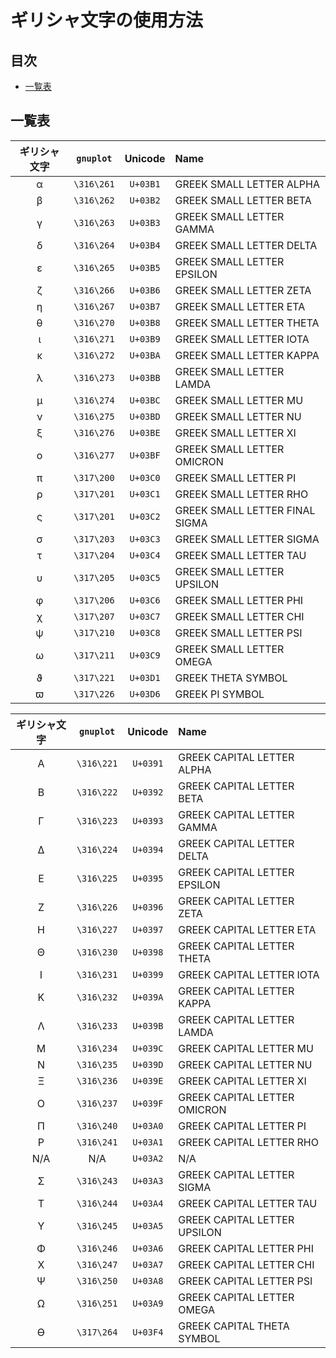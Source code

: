 # ギリシャ文字の使用方法 #

## 目次 ##

* [一覧表](#一覧表)

## 一覧表 ##

|ギリシャ文字|`gnuplot`|Unicode|Name|
|:-:|:-:|:-:|:-|
|&#x03B1;|`\316\261`|`U+03B1`|GREEK SMALL LETTER ALPHA|
|&#x03B2;|`\316\262`|`U+03B2`|GREEK SMALL LETTER BETA|
|&#x03B3;|`\316\263`|`U+03B3`|GREEK SMALL LETTER GAMMA|
|&#x03B4;|`\316\264`|`U+03B4`|GREEK SMALL LETTER DELTA|
|&#x03B5;|`\316\265`|`U+03B5`|GREEK SMALL LETTER EPSILON|
|&#x03B6;|`\316\266`|`U+03B6`|GREEK SMALL LETTER ZETA|
|&#x03B7;|`\316\267`|`U+03B7`|GREEK SMALL LETTER ETA|
|&#x03B8;|`\316\270`|`U+03B8`|GREEK SMALL LETTER THETA|
|&#x03B9;|`\316\271`|`U+03B9`|GREEK SMALL LETTER IOTA|
|&#x03BA;|`\316\272`|`U+03BA`|GREEK SMALL LETTER KAPPA|
|&#x03BB;|`\316\273`|`U+03BB`|GREEK SMALL LETTER LAMDA|
|&#x03BC;|`\316\274`|`U+03BC`|GREEK SMALL LETTER MU|
|&#x03BD;|`\316\275`|`U+03BD`|GREEK SMALL LETTER NU|
|&#x03BE;|`\316\276`|`U+03BE`|GREEK SMALL LETTER XI|
|&#x03BF;|`\316\277`|`U+03BF`|GREEK SMALL LETTER OMICRON|
|&#x03C0;|`\317\200`|`U+03C0`|GREEK SMALL LETTER PI|
|&#x03C1;|`\317\201`|`U+03C1`|GREEK SMALL LETTER RHO|
|&#x03C2;|`\317\201`|`U+03C2`|GREEK SMALL LETTER FINAL SIGMA|
|&#x03C3;|`\317\203`|`U+03C3`|GREEK SMALL LETTER SIGMA|
|&#x03C4;|`\317\204`|`U+03C4`|GREEK SMALL LETTER TAU|
|&#x03C5;|`\317\205`|`U+03C5`|GREEK SMALL LETTER UPSILON|
|&#x03C6;|`\317\206`|`U+03C6`|GREEK SMALL LETTER PHI|
|&#x03C7;|`\317\207`|`U+03C7`|GREEK SMALL LETTER CHI|
|&#x03C8;|`\317\210`|`U+03C8`|GREEK SMALL LETTER PSI|
|&#x03C9;|`\317\211`|`U+03C9`|GREEK SMALL LETTER OMEGA|
|&#x03D1;|`\317\221`|`U+03D1`|GREEK THETA SYMBOL|
|&#x03D6;|`\317\226`|`U+03D6`|GREEK PI SYMBOL|

|ギリシャ文字|`gnuplot`|Unicode|Name|
|:-:|:-:|:-:|:-|
|&#x0391;|`\316\221`|`U+0391`|GREEK CAPITAL LETTER ALPHA|
|&#x0392;|`\316\222`|`U+0392`|GREEK CAPITAL LETTER BETA|
|&#x0393;|`\316\223`|`U+0393`|GREEK CAPITAL LETTER GAMMA|
|&#x0394;|`\316\224`|`U+0394`|GREEK CAPITAL LETTER DELTA|
|&#x0395;|`\316\225`|`U+0395`|GREEK CAPITAL LETTER EPSILON|
|&#x0396;|`\316\226`|`U+0396`|GREEK CAPITAL LETTER ZETA|
|&#x0397;|`\316\227`|`U+0397`|GREEK CAPITAL LETTER ETA|
|&#x0398;|`\316\230`|`U+0398`|GREEK CAPITAL LETTER THETA|
|&#x0399;|`\316\231`|`U+0399`|GREEK CAPITAL LETTER IOTA|
|&#x039A;|`\316\232`|`U+039A`|GREEK CAPITAL LETTER KAPPA|
|&#x039B;|`\316\233`|`U+039B`|GREEK CAPITAL LETTER LAMDA|
|&#x039C;|`\316\234`|`U+039C`|GREEK CAPITAL LETTER MU|
|&#x039D;|`\316\235`|`U+039D`|GREEK CAPITAL LETTER NU|
|&#x039E;|`\316\236`|`U+039E`|GREEK CAPITAL LETTER XI|
|&#x039F;|`\316\237`|`U+039F`|GREEK CAPITAL LETTER OMICRON|
|&#x03A0;|`\316\240`|`U+03A0`|GREEK CAPITAL LETTER PI|
|&#x03A1;|`\316\241`|`U+03A1`|GREEK CAPITAL LETTER RHO|
|N/A     |N/A       |`U+03A2`|N/A|
|&#x03A3;|`\316\243`|`U+03A3`|GREEK CAPITAL LETTER SIGMA|
|&#x03A4;|`\316\244`|`U+03A4`|GREEK CAPITAL LETTER TAU|
|&#x03A5;|`\316\245`|`U+03A5`|GREEK CAPITAL LETTER UPSILON|
|&#x03A6;|`\316\246`|`U+03A6`|GREEK CAPITAL LETTER PHI|
|&#x03A7;|`\316\247`|`U+03A7`|GREEK CAPITAL LETTER CHI|
|&#x03A8;|`\316\250`|`U+03A8`|GREEK CAPITAL LETTER PSI|
|&#x03A9;|`\316\251`|`U+03A9`|GREEK CAPITAL LETTER OMEGA|
|&#x03F4;|`\317\264`|`U+03F4`|GREEK CAPITAL THETA SYMBOL|